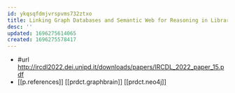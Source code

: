 ```yaml
---
id: ykqsqfdmjvrspvms732ztxo
title: Linking Graph Databases and Semantic Web for Reasoning in Library Domains
desc: ''
updated: 1696275614065
created: 1696275578417
---
```


- #url http://ircdl2022.dei.unipd.it/downloads/papers/IRCDL_2022_paper_15.pdf
- [[p.references]] [[prdct.graphbrain]] [[prdct.neo4j]]